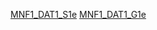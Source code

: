 [MNF1_DAT1_S1e](https://drive.google.com/drive/folders/1vwD2q5Ll3VAPlbxeGqsDQvt53gSiZykG?usp=drive_link)
[MNF1_DAT1_G1e](https://drive.google.com/drive/folders/18N4nlu8MXbACpBRRo3MOKojqjEQ0C9su?usp=drive_link)
